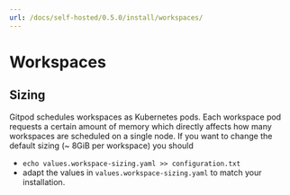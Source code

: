 ```yaml
---
url: /docs/self-hosted/0.5.0/install/workspaces/
---
```


# Workspaces

## Sizing

Gitpod schedules workspaces as Kubernetes pods. Each workspace pod requests a certain amount of memory which directly affects how many workspaces are scheduled on a single node.
If you want to change the default sizing (~ 8GiB per workspace) you should
- `echo values.workspace-sizing.yaml >> configuration.txt`
- adapt the values in `values.workspace-sizing.yaml` to match your installation.
